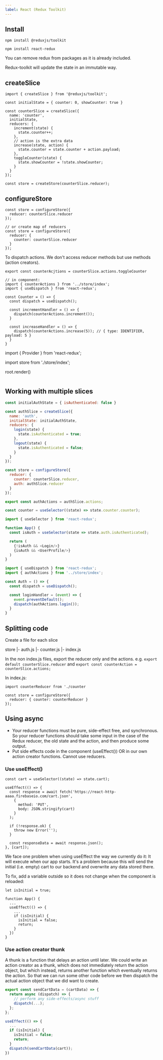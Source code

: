 ```yaml
---
label: React (Redux Toolkit)
---
```


## Install
`npm install @reduxjs/toolkit`

`npm install react-redux`

You can remove redux from packages as it is already included.

Redux-toolkit will update the state in an immutable way.

## createSlice
```
import { createSlice } from '@reduxjs/toolkit';

const initialState = { counter: 0, showCounter: true }

const counterSlice = createSlice({
  name: 'counter',
  initialState,
  reducers: {
    increment(state) {
      state.counter++;
    },
    // action is the extra data
    increase(state, action) {
      state.counter = state.counter + action.payload;
    },
    toggleCounter(state) {
      state.showCounter = !state.showCounter;
    }
  }
});

const store = createStore(counterSlice.reducer);
```

## configureStore
```
const store = configureStore({
  reducer: counterSlice.reducer
});

// or create map of reducers
const store = configureStore({
  reducer: {
    counter: counterSlice.reducer
  }
});
```

To dispatch actions. We don't access reducer methods but use methods (action creators).
```
export const counterAcjtions = counterSlice.actions.toggleCounter

// in component:
import { counterActions } from '../store/index';
import { useDispatch } from 'react-redux';

const Counter = () => {
  const dispatch = useDispatch();

  const incrementHandler = () => {
    dispatch(counterActions.increment());
  }

  const increaseHandler = () => {
    dispatch(counterActions.increase(5)); // { type: IDENTIFIER, payload: 5 }
  }
}

```
import { Provider } from 'react-redux';

import store from './store/index';

root.render(<Provider store={store}><App /></Provider>)
```
```

## Working with multiple slices
```index.js
const initialAuthState = { isAuthenticated: false }

const authSlice = createSlice({
  name: 'auth',
  initialState: initialAuthState,
  reducers: {
    login(state) {
      state.isAuthenticated = true;
    },
    logout(state) {
      state.isAuthenticated = false;
    }
  }
});

const store = configureStore({
  reducer: {
    counter: counterSlice.reducer,
    auth: authSlice.reducer
  }
});

export const authActions = authSlice.actions;
```

```counter.js
const counter = useSelector((state) => state.counter.counter);
```

```App.js
import { useSelector } from 'react-redux';

function App() {
  const isAuth = useSelector(state => state.auth.isAuthenticated);

  return (
    {!isAuth && <Login/>}
    {isAuth && <UserProfile/>}
  )
}
```

```Auth.js
import { useDispatch } from 'react-redux';
import { authActions } from '../store/index';

const Auth = () => {
  const dispatch = useDispatch();

  const loginHandler = (event) => {
    event.preventDefault();
    dispatch(authActions.login());
  }
}

```

## Splitting code
Create a file for each slice

store
|- auth.js
|- counter.js
|- index.js

In the non index.js files, export the reducer only and the actions.
e.g. `export default counterSlice.reducer` and `export const counterAction = counterSlice.actions;`

In index.js:
```
import counterReducer from './counter

const store = configureStore({
  reducer: { counter: counterReducer }
});
```

## Using async
- Your reducer functions must be pure, side-effect free, and synchronous. So your reducer functions should take some input in the case of the Redux reducer, the old state and the action, and then produce some output.
- Put side effects code in the component (useEffect()) OR in our own action creator functions. Cannot use reducers.

### Use useEffect()
```
const cart = useSelector((state) => state.cart);

useEffect(() => {
  const response = await fetch('https://react-http-aaaa.firebaseio.com/cart.json', 
    {
      method: 'PUT',
      body: JSON.stringify(cart)
    }
  );

  if (!response.ok) {
    throw new Error('');
  }

  const responseData = await response.json();
}, [cart]);
```
We face one problem when using useEffect the way we currently do it: It will execute when our app starts.
It's a problem because this will send the initial (i.e. empty) cart to our backend and overwrite any data stored there.

To fix, add a variable outside so it does not change when the component is reloaded:
```
let isInitial = true;

function App() {
  ...
  useEffect(() => {
    ...
    if (isInitial) {
      isInitial = false;
      return;
    }
  })
}
```

### Use action creator thunk
A thunk is a function that delays an action until later.
We could write an action creator as a thunk, which does not immediately return the action object, but which instead, returns another function which eventually returns the action. So that we can run some other code before we then dispatch the actual action object that we did want to create.

```cart-slice.js
export const sendCartData = (cartData) => {
  return async (dispatch) => {
    // perform any side-effects/async stuff 
    dispatch(...);
  };
};
```

```App.js
useEffect(() => {
  ...
  if (isInitial) {
    isInitial = false;
    return;
  }
  dispatch(sendCartData(cart));
})
```

